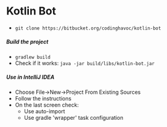 # Kotlin Bot #

* ``` git clone https://bitbucket.org/codinghavoc/kotlin-bot ```

##### Build the project #####
* ``` gradlew build ```
* Check if it works: ``` java -jar build/libs/kotlin-bot.jar ```

##### Use in IntelliJ IDEA #####

* Choose File->New->Project From Existing Sources
* Follow the instructions
* On the last screen check:
    * Use auto-import
    * Use gradle 'wrapper' task configuration